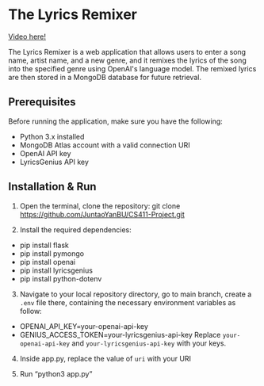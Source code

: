 # The Lyrics Remixer

[Video here!](https://drive.google.com/file/d/1Fm55n2Imu72P6F5965AnvsSUazPXxIpZ/view?usp=sharing)

The Lyrics Remixer is a web application that allows users to enter a song name, artist name, and a new genre, and it remixes the lyrics of the song into the specified genre using OpenAI's language model. The remixed lyrics are then stored in a MongoDB database for future retrieval.

## Prerequisites
Before running the application, make sure you have the following:

- Python 3.x installed
- MongoDB Atlas account with a valid connection URI
- OpenAI API key
- LyricsGenius API key

## Installation & Run
1. Open the terminal, clone the repository:
git clone https://github.com/JuntaoYanBU/CS411-Project.git

2. Install the required dependencies:
- pip install flask
- pip install pymongo
- pip install openai
- pip install lyricsgenius
- pip install python-dotenv

3. Navigate to your local repository directory, go to main branch, create a `.env` file there, containing the necessary environment variables as follow:
- OPENAI_API_KEY=your-openai-api-key
- GENIUS_ACCESS_TOKEN=your-lyricsgenius-api-key
Replace `your-openai-api-key` and `your-lyricsgenius-api-key` with your keys. 

4. Inside app.py, replace the value of `uri` with your URI

5. Run “python3 app.py”
